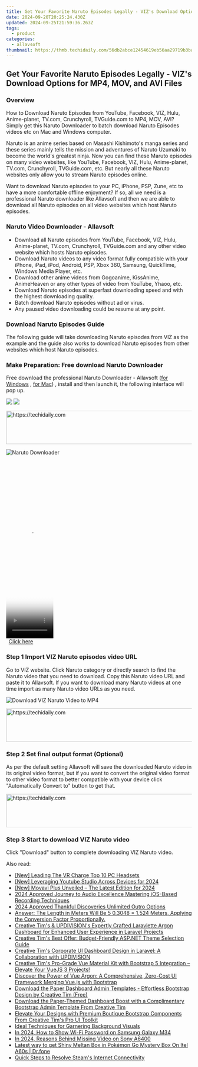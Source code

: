 ```yaml
---
title: Get Your Favorite Naruto Episodes Legally - VIZ's Download Options for MP4, MOV, and AVI Files
date: 2024-09-20T20:25:24.430Z
updated: 2024-09-25T21:59:36.263Z
tags:
  - product
categories:
  - allavsoft
thumbnail: https://thmb.techidaily.com/56db2abce12454619eb56aa29719b3ba982081a7573c4ec93a0c358d91bb966c.jpg
---
```


## Get Your Favorite Naruto Episodes Legally - VIZ's Download Options for MP4, MOV, and AVI Files

### Overview

How to Download Naruto Episodes from YouTube, Facebook, VIZ, Hulu, Anime-planet, TV.com, Crunchyroll, TVGuide.com to MP4, MOV, AVI? Simply get this Naruto Downloader to batch download Naruto Episodes videos etc on Mac and Windows computer.

Naruto is an anime series based on Masashi Kishimoto's manga series and these series mainly tells the mission and adventures of Naruto Uzumaki to become the world's greatest ninja. Now you can find these Maruto episodes on many video websites, like YouTube, Facebook, VIZ, Hulu, Anime-planet, TV.com, Crunchyroll, TVGuide.com, etc. But nearly all these Naruto websites only allow you to stream Naruto episodes online.

Want to download Naruto episodes to your PC, iPhone, PSP, Zune, etc to have a more comfortable offline enjoyment? If so, all we need is a professional Naruto downloader like Allavsoft and then we are able to download all Naruto episodes on all video websites which host Naruto episodes.

### Naruto Video Downloader - Allavsoft

* Download all Naruto episodes from YouTube, Facebook, VIZ, Hulu, Anime-planet, TV.com, Crunchyroll, TVGuide.com and any other video website which hosts Naruto episodes.
* Download Naruto videos to any video format fully compatible with your iPhone, iPad, iPod, Android, PSP, Xbox 360, Samsung, QuickTime, Windows Media Player, etc.
* Download other anime videos from Gogoanime, KissAnime, AnimeHeaven or any other types of video from YouTube, Yhaoo, etc.
* Download Naruto episodes at superfast downloading speed and with the highest downloading quality.
* Batch download Naruto episodes without ad or virus.
* Any paused video downloading could be resume at any point.

### Download Naruto Episodes Guide

The following guide will take downloading Naruto episodes from VIZ as the example and the guide also works to download Naruto episodes from other websites which host Naruto episodes.

### Make Preparation: Free download Naruto Downloader

Free download the professional Naruto Downloader - Allavsoft ([for Windows](https://tools.techidaily.com/allavsoft/products/) , [for Mac](https://tools.techidaily.com/allavsoft/products/)) , install and then launch it, the following interface will pop up.

[![](https://www.allavsoft.com/how-to/../images/how-to/free-download-win.jpg)](https://tools.techidaily.com/allavsoft/products/) [![](https://www.allavsoft.com/how-to/../images/how-to/free-download-mac.jpg)](https://tools.techidaily.com/allavsoft/products/)

<!-- affiliate ads begin -->
<a href="https://appsumo.8odi.net/c/5597632/1062450/7443" target="_top" id="1062450">
  <img src="//a.impactradius-go.com/display-ad/7443-1062450" border="0" alt="https://techidaily.com" width="600" height="90"/>
</a>
<img height="0" width="0" src="https://appsumo.8odi.net/i/5597632/1062450/7443" style="position:absolute;visibility:hidden;" border="0" />
<!-- affiliate ads end -->

![Naruto Downloader](https://www.allavsoft.com/how-to/../images/allavsoft/screen-shot-600.jpg)

<!-- affiliate ads begin -->
<span id="1993651">
					<video width="128" height="480" style="cursor:pointer"
           poster="//a.impactradius-go.com/display-clicktoplayimage/1993651.png"
           onclick="if(!this.playClicked){this.play();this.setAttribute('controls',true);this.playClicked=true;}">
	   <source src="//a.impactradius-go.com/display-ad/22993-1993651">
	   <img src="//a.impactradius-go.com/display-clicktoplayimage/1993651.png" style="border: none; height: 100%; width: 100%; object-fit: contain">
	</video>
	<div style="width:80px;text-align:center"><a href="javascript:window.open(decodeURIComponent('https%3A%2F%2Fhomestyler.sjv.io%2Fc%2F5597632%2F1993651%2F22993'), '_blank');void(0);">Click here</a></div>
</span>
<img height="0" width="0" src="https://imp.pxf.io/i/5597632/1993651/22993" style="position:absolute;visibility:hidden;" border="0" />
<!-- affiliate ads end -->

### Step 1 Import VIZ Naruto episodes video URL

Go to VIZ website. Click Naruto category or directly search to find the Naruto video that you need to download. Copy this Naruto video URL and paste it to Allavsoft. If you want to download many Naruto videos at one time import as many Naruto video URLs as you need.

![Download VIZ Naruto Video to MP4](https://www.allavsoft.com/how-to/../images/how-to/download-rtmp-video/download-rtmp-video.jpg)

<!-- affiliate ads begin -->
<a href="https://appsumo.8odi.net/c/5597632/2037350/7443" target="_top" id="2037350">
  <img src="//a.impactradius-go.com/display-ad/7443-2037350" border="0" alt="https://techidaily.com" width="728" height="90"/>
</a>
<img height="0" width="0" src="https://appsumo.8odi.net/i/5597632/2037350/7443" style="position:absolute;visibility:hidden;" border="0" />
<!-- affiliate ads end -->

### Step 2 Set final output format (Optional)

As per the default setting Allavsoft will save the downloaded Naruto video in its original video format, but if you want to convert the original video format to other video format to better compatible with your device click "Automatically Convert to" button to get that.

<!-- affiliate ads begin -->
<a href="https://aligracehair.sjv.io/c/5597632/2012420/19272" target="_top" id="2012420">
  <img src="//a.impactradius-go.com/display-ad/19272-2012420" border="0" alt="https://techidaily.com" width="728" height="90"/>
</a>
<img height="0" width="0" src="https://aligracehair.sjv.io/i/5597632/2012420/19272" style="position:absolute;visibility:hidden;" border="0" />
<!-- affiliate ads end -->

### Step 3 Start to download VIZ Naruto video

Click "Download" button to complete downloading VIZ Naruto video.

<ins class="adsbygoogle"
     style="display:block"
     data-ad-format="autorelaxed"
     data-ad-client="ca-pub-7571918770474297"
     data-ad-slot="1223367746"></ins>

<ins class="adsbygoogle"
     style="display:block"
     data-ad-client="ca-pub-7571918770474297"
     data-ad-slot="8358498916"
     data-ad-format="auto"
     data-full-width-responsive="true"></ins>

<span class="atpl-alsoreadstyle">Also read:</span>
<div><ul>
<li><a href="https://article-helps.techidaily.com/new-leading-the-vr-charge-top-10-pc-headsets/"><u>[New] Leading The VR Charge Top 10 PC Headsets</u></a></li>
<li><a href="https://youtube-web.techidaily.com/everaging-youtube-studio-across-devices-for-2024/"><u>[New] Leveraging Youtube Studio Across Devices for 2024</u></a></li>
<li><a href="https://fox-cloud.techidaily.com/new-movavi-plus-unveiled-the-latest-edition-for-2024/"><u>[New] Movavi Plus Unveiled – The Latest Edition for 2024</u></a></li>
<li><a href="https://extra-support.techidaily.com/2024-approved-journey-to-audio-excellence-mastering-ios-based-recording-techniques/"><u>2024 Approved Journey to Audio Excellence Mastering iOS-Based Recording Techniques</u></a></li>
<li><a href="https://some-guidance.techidaily.com/2024-approved-thankful-discoveries-unlimited-outro-options/"><u>2024 Approved Thankful Discoveries Unlimited Outro Options</u></a></li>
<li><a href="https://fox-useful.techidaily.com/answer-the-length-in-meters-will-be-5-03048-1524-meters-applying-the-conversion-factor-proportionally/"><u>Answer: The Length in Meters Will Be 5 0.3048 = 1.524 Meters, Applying the Conversion Factor Proportionally.</u></a></li>
<li><a href="https://fox-useful.techidaily.com/creative-tims-and-updivisions-expertly-crafted-laravlette-argon-dashboard-for-enhanced-user-experience-in-laravel-projects/"><u>Creative Tim's & UPDIVISION's Expertly Crafted Laravlette Argon Dashboard for Enhanced User Experience in Laravel Projects</u></a></li>
<li><a href="https://fox-useful.techidaily.com/creative-tims-best-offer-budget-friendly-aspnet-theme-selection-guide/"><u>Creative Tim's Best Offer: Budget-Friendly ASP.NET Theme Selection Guide</u></a></li>
<li><a href="https://fox-useful.techidaily.com/creative-tims-corporate-ui-dashboard-design-in-laravel-a-collaboration-with-updivision/"><u>Creative Tim's Corporate UI Dashboard Design in Laravel: A Collaboration with UPDIVISION</u></a></li>
<li><a href="https://fox-useful.techidaily.com/creative-tims-pro-grade-vue-material-kit-with-bootstrap-5-integration-elevate-your-vuejs-3-projects/"><u>Creative Tim's Pro-Grade Vue Material Kit with Bootstrap 5 Integration – Elevate Your VueJS 3 Projects!</u></a></li>
<li><a href="https://fox-useful.techidaily.com/discover-the-power-of-vue-argon-a-comprehensive-zero-cost-ui-framework-merging-vuejs-with-bootstrap/"><u>Discover the Power of Vue Argon: A Comprehensive, Zero-Cost UI Framework Merging Vue.js with Bootstrap</u></a></li>
<li><a href="https://fox-useful.techidaily.com/download-the-paper-dashboard-admin-templates-effortless-bootstrap-design-by-creative-tim-free/"><u>Download the Paper Dashboard Admin Templates - Effortless Bootstrap Design by Creative Tim (Free)</u></a></li>
<li><a href="https://fox-useful.techidaily.com/download-the-paper-themed-dashboard-boost-with-a-complimentary-bootstrap-admin-template-from-creative-tim/"><u>Download the Paper-Themed Dashboard Boost with a Complimentary Bootstrap Admin Template From Creative Tim</u></a></li>
<li><a href="https://fox-useful.techidaily.com/elevate-your-designs-with-premium-boutique-bootstrap-components-from-creative-tims-pro-ui-toolkit/"><u>Elevate Your Designs with Premium Boutique Bootstrap Components From Creative Tim's Pro UI Toolkit</u></a></li>
<li><a href="https://extra-hints.techidaily.com/ideal-techniques-for-garnering-background-visuals/"><u>Ideal Techniques for Garnering Background Visuals</u></a></li>
<li><a href="https://android-unlock.techidaily.com/in-2024-how-to-show-wi-fi-password-on-samsung-galaxy-m34-by-drfone-android/"><u>In 2024, How to Show Wi-Fi Password on Samsung Galaxy M34</u></a></li>
<li><a href="https://extra-guidance.techidaily.com/in-2024-reasons-behind-missing-video-on-sony-a6400/"><u>In 2024, Reasons Behind Missing Video on Sony A6400</u></a></li>
<li><a href="https://android-pokemon-go.techidaily.com/latest-way-to-get-shiny-meltan-box-in-pokemon-go-mystery-box-on-itel-a60s-drfone-by-drfone-virtual-android/"><u>Latest way to get Shiny Meltan Box in Pokémon Go Mystery Box On Itel A60s | Dr.fone</u></a></li>
<li><a href="https://windows11.techidaily.com/quick-steps-to-resolve-steams-internet-connectivity/"><u>Quick Steps to Resolve Steam's Internet Connectivity</u></a></li>
</ul></div>

